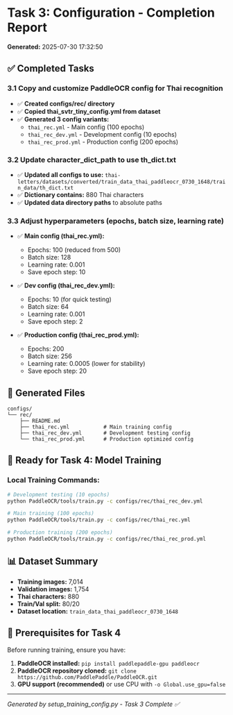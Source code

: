 # Task 3: Configuration - Completion Report

**Generated:** 2025-07-30 17:32:50

## ✅ Completed Tasks

### 3.1 Copy and customize PaddleOCR config for Thai recognition
- ✅ **Created configs/rec/ directory**
- ✅ **Copied thai_svtr_tiny_config.yml from dataset**
- ✅ **Generated 3 config variants:**
  - `thai_rec.yml` - Main config (100 epochs)
  - `thai_rec_dev.yml` - Development config (10 epochs)  
  - `thai_rec_prod.yml` - Production config (200 epochs)

### 3.2 Update character_dict_path to use th_dict.txt
- ✅ **Updated all configs to use:** `thai-letters/datasets/converted/train_data_thai_paddleocr_0730_1648/train_data/th_dict.txt`
- ✅ **Dictionary contains:** 880 Thai characters
- ✅ **Updated data directory paths** to absolute paths

### 3.3 Adjust hyperparameters (epochs, batch size, learning rate)
- ✅ **Main config (thai_rec.yml):**
  - Epochs: 100 (reduced from 500)
  - Batch size: 128
  - Learning rate: 0.001
  - Save epoch step: 10

- ✅ **Dev config (thai_rec_dev.yml):**
  - Epochs: 10 (for quick testing)
  - Batch size: 64
  - Learning rate: 0.001
  - Save epoch step: 2

- ✅ **Production config (thai_rec_prod.yml):**
  - Epochs: 200
  - Batch size: 256
  - Learning rate: 0.0005 (lower for stability)
  - Save epoch step: 20

## 📁 Generated Files

```
configs/
└── rec/
    ├── README.md
    ├── thai_rec.yml           # Main training config
    ├── thai_rec_dev.yml       # Development testing config
    └── thai_rec_prod.yml      # Production optimized config
```

## 🎯 Ready for Task 4: Model Training

### Local Training Commands:
```bash
# Development testing (10 epochs)
python PaddleOCR/tools/train.py -c configs/rec/thai_rec_dev.yml

# Main training (100 epochs)
python PaddleOCR/tools/train.py -c configs/rec/thai_rec.yml

# Production training (200 epochs)
python PaddleOCR/tools/train.py -c configs/rec/thai_rec_prod.yml
```

## 📊 Dataset Summary
- **Training images:** 7,014
- **Validation images:** 1,754
- **Thai characters:** 880
- **Train/Val split:** 80/20
- **Dataset location:** `train_data_thai_paddleocr_0730_1648`

## 🔧 Prerequisites for Task 4
Before running training, ensure you have:
1. **PaddleOCR installed:** `pip install paddlepaddle-gpu paddleocr`
2. **PaddleOCR repository cloned:** `git clone https://github.com/PaddlePaddle/PaddleOCR.git`
3. **GPU support (recommended)** or use CPU with `-o Global.use_gpu=false`

---
*Generated by setup_training_config.py - Task 3 Complete ✅*
